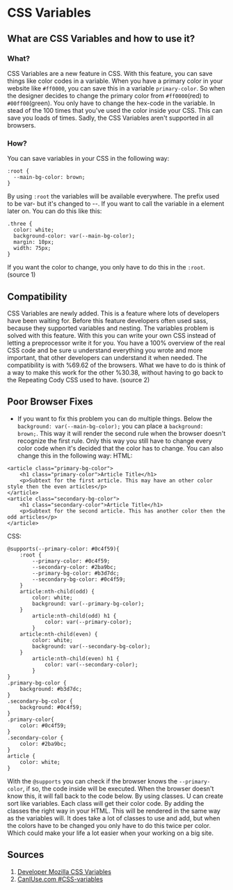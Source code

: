 # CSS Variables

## What are CSS Variables and how to use it?
### What?
CSS Variables are a new feature in CSS. With this feature, you can save things like color codes in a 
variable. When you have a primary color in your website like `#ff0000`, you can save this in a variable 
`primary-color`. So when the designer decides to change the primary color from `#ff0000`(red) to
`#00ff00`(green). You only have to change the hex-code in the variable. In stead of the 100 times that you've
used the color inside your CSS. This can save you loads of times. Sadly, the CSS Variables aren't supported
in all browsers.

### How?
You can save variables in your CSS in the following way:
```
:root {
  --main-bg-color: brown;
}
```
By using `:root` the variables will be available everywhere. The prefix used to be var- but it's
changed to --. If you want to call the variable in a element later on. You can do this like this:
```
.three {
  color: white;
  background-color: var(--main-bg-color);
  margin: 10px;
  width: 75px;
}
```
If you want the color to change, you only have to do this in the `:root`. (source 1)

## Compatibility
CSS Variables are newly added. This is a feature where lots of developers have been waiting for.
Before this feature developers often used sass, because they supported variables and nesting. The
variables problem is solved with this feature. With this you can write your own CSS instead of letting
a preprocessor write it for you. You have a 100% overview of the real CSS code and be sure u understand
everything you wrote and more important, that other developers can understand it when needed. 
The compatibility is with %69.62 of the browsers. What we have to do is think of a way to make this work
for the other %30.38, without having to go back to the Repeating Cody CSS used to have. (source 2)

## Poor Browser Fixes
* If you want to fix this problem you can do multiple things. Below the `background: var(--main-bg-color);`
you can place a `background: brown;`. This way it will render the second rule when the browser doesn't
recognize the first rule. Only this way you still have to change every color code when it's decided that the
color has to change. You can also change this in the following way:
HTML:

```
<article class="primary-bg-color">
	<h1 class="primary-color">Article Title</h1>
	<p>Subtext for the first article. This may have an other color style then the even articles</p>
</article>
<article class="secondary-bg-color">
	<h1 class="secondary-color">Article Title</h1>
	<p>Subtext for the second article. This has another color then the odd articles</p>
</article>

```
CSS:
```
@supports(--primary-color: #0c4f59){
	:root {
		--primary-color: #0c4f59;
		--secondary-color: #2ba9bc;
		--primary-bg-color: #b3d7dc;
		--secondary-bg-color: #0c4f59;
	}
	article:nth-child(odd) {
		color: white;
		background: var(--primary-bg-color);
	}
		article:nth-child(odd) h1 {				
			color: var(--primary-color);
		}
	article:nth-child(even) {
		color: white;
		background: var(--secondary-bg-color);			
	}
		article:nth-child(even) h1 {				
			color: var(--secondary-color);
		}
}
.primary-bg-color {
	background: #b3d7dc;
}
.secondary-bg-color {
	background: #0c4f59;			
}
.primary-color{				
	color: #0c4f59;
}
.secondary-color {				
	color: #2ba9bc;
}
article {
	color: white;
}
```
With the `@supports` you can check if the browser knows the `--primary-color`, if so, the code inside will be
executed. When the browser doesn't know this, it will fall back to the code below. By using classes. U can create
sort like variables. Each class will get their color code. By adding the classes the right way in your HTML. This
will be rendered in the same way as the variables will. It does take a lot of classes to use and add, but when the 
colors have to be changed you only have to do this twice per color. Which could make your life a lot easier when 
your working on a big site. 

## Sources
1. [Developer Mozilla CSS Variables](https://developer.mozilla.org/en-US/docs/Web/CSS/Using_CSS_variables)
2. [CanIUse.com #CSS-variables](http://caniuse.com/#feat=css-variables)

